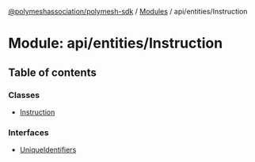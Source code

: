 [@polymeshassociation/polymesh-sdk](../README.md) / [Modules](../modules.md) / api/entities/Instruction

# Module: api/entities/Instruction

## Table of contents

### Classes

- [Instruction](../classes/api_entities_Instruction.Instruction.md)

### Interfaces

- [UniqueIdentifiers](../interfaces/api_entities_Instruction.UniqueIdentifiers.md)
